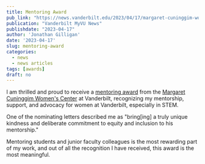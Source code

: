```yaml
---
title: Mentoring Award
pub_link: "https://news.vanderbilt.edu/2023/04/17/margaret-cuninggim-womens-center-presents-annual-awards-to-five-vanderbilt-community-members/"
publication: "Vanderbilt MyVU News"
publishdate: "2023-04-17"
author: 'Jonathan Gilligan'
date: '2023-04-17'
slug: mentoring-award
categories:
  - news
  - news articles
tags: [awards]
draft: no
---
```

I am thrilled and proud to receive a 
[mentoring award](https://news.vanderbilt.edu/2023/04/17/margaret-cuninggim-womens-center-presents-annual-awards-to-five-vanderbilt-community-members/) 
from the 
[Margaret Cuninggim Women's Center](https://www.vanderbilt.edu/womenscenter/) 
at Vanderbilt, recognizing my 
mentorship, support, and advocacy for women at Vanderbilt, especially in 
STEM. 

<!--more-->
One of the nominating letters described me as
"bring[ing] a truly unique kindness and deliberate commitment to equity and 
inclusion to his mentorship."

Mentoring students and junior faculty colleagues is the most rewarding part of
my work, and out of all the recognition I have received, this award is the
most meaningful.
